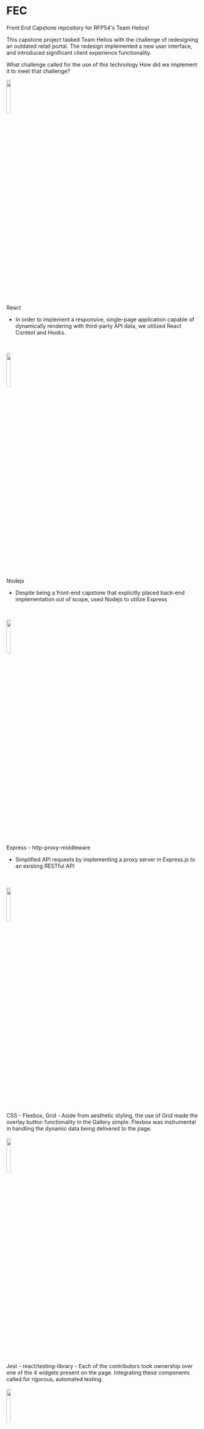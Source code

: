 # FEC

Front End Capstone repository for RFP54's Team Helios!

This capstone project tasked Team Helios with the challenge of redesigning an outdated retail portal. The redesign implemented a new user interface, and introduced significant client experience functionality.


What challenge called for the use of this technology
How did we implement it to meet that challenge?

<code><img width="15%" src="https://www.vectorlogo.zone/logos/reactjs/reactjs-ar21.svg"></code>
<br />
React
  - In order to implement a responsive, single-page application capable of dynamically rendering with third-party API data, we utilized React Context and Hooks.
<br />

<code><img width="15%" src="https://www.vectorlogo.zone/logos/nodejs/nodejs-ar21.svg"></code>
<br />
Nodejs
  - Despite being a front-end capstone that explicitly placed back-end implementation out of scope, used Nodejs to utilize Express
<br />

<code><img width="15%" src="https://www.vectorlogo.zone/logos/expressjs/expressjs-ar21.svg"></code>
<br />
Express - http-proxy-middleware
  - Simplified API requests by implementing a proxy server in Express.js to an existing RESTful API
<br />

<br />
<code><img width="15%" src="https://www.vectorlogo.zone/logos/netlifyapp_watercss/netlifyapp_watercss-ar21.svg
"></code>
<br />
CSS - Flexbox, Grid
  - Aside from aesthetic styling, the use of Grid made the overlay button functionality in the Gallery simple. Flexbox was instrumental in handling the dynamic data being delivered to the page.
<br />

<br />
<code><img width="15%" src="https://www.vectorlogo.zone/logos/jestjsio/jestjsio-ar21.svg"></code>
<br />
Jest - react/testing-library
  - Each of the contributors took ownership over one of the 4 widgets present on the page. Integrating these components called for rigorous, automated testing.
<br />


<br />
<code><img width="15%" src="https://www.vectorlogo.zone/logos/js_webpack/js_webpack-ar21.svg"></code>
<br />
webpack
  - Webpack was our solution to elegantly handle our numerous static assets, implement JSX, and harness ES6 in this project.
<br />

## Running the App Locally

1. Make sure you've pulled the version you want to run (see Git Workflow)
1. Make a copy of the file 'server/config/config.example.js` and rename to 'config.js'
1. Assign the `API_KEY` variable to your GitHub token
1. Install dependencies

    ```bash
    npm install
    ```

1. In one terminal, build the webpack bundle

    ```bash
    npm run watch
    ```

1. In another terminal, start the server

    ```bash
    npm start
    ```

1. Visit [localhost:3000](http://localhost:3000) in the browser

